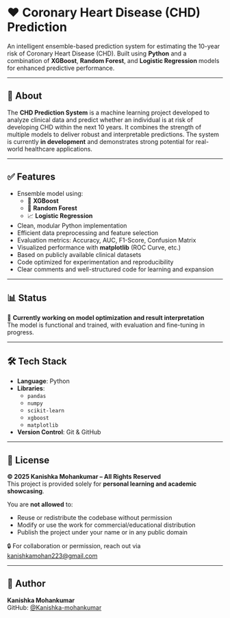 # ❤️ Coronary Heart Disease (CHD) Prediction

An intelligent ensemble-based prediction system for estimating the 10-year risk of Coronary Heart Disease (CHD). Built using **Python** and a combination of **XGBoost**, **Random Forest**, and **Logistic Regression** models for enhanced predictive performance.

---

## 🧾 About

The **CHD Prediction System** is a machine learning project developed to analyze clinical data and predict whether an individual is at risk of developing CHD within the next 10 years. It combines the strength of multiple models to deliver robust and interpretable predictions. The system is currently **in development** and demonstrates strong potential for real-world healthcare applications.

---

## ✅ Features

- Ensemble model using:
  - 🧠 **XGBoost**
  - 🌲 **Random Forest**
  - 📈 **Logistic Regression**
- Clean, modular Python implementation  
- Efficient data preprocessing and feature selection  
- Evaluation metrics: Accuracy, AUC, F1-Score, Confusion Matrix  
- Visualized performance with **matplotlib** (ROC Curve, etc.)  
- Based on publicly available clinical datasets  
- Code optimized for experimentation and reproducibility  
- Clear comments and well-structured code for learning and expansion

---

## 📊 Status

🚧 **Currently working on model optimization and result interpretation**  
The model is functional and trained, with evaluation and fine-tuning in progress.

---

## 🛠️ Tech Stack

- **Language**: Python  
- **Libraries**:  
  - `pandas`  
  - `numpy`  
  - `scikit-learn`  
  - `xgboost`  
  - `matplotlib`  
- **Version Control**: Git & GitHub  

---

## 🪪 License

**© 2025 Kanishka Mohankumar – All Rights Reserved**  
This project is provided solely for **personal learning and academic showcasing**.

You are **not allowed** to:  
- Reuse or redistribute the codebase without permission  
- Modify or use the work for commercial/educational distribution  
- Publish the project under your name or in any public domain  

🔒 For collaboration or permission, reach out via [kanishkamohan223@gmail.com](mailto:kanishkamohan223@gmail.com)

---

## 👤 Author

**Kanishka Mohankumar**  
GitHub: [@Kanishka-mohankumar](https://github.com/Kanishka-mohankumar)

